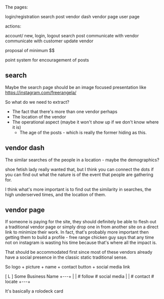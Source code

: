 The pages:

  login/registration
  search
  post
  vendor dash
  vendor page
  user page

actions:
  
  account/ new, login, logout
  search
  post
  communicate with vendor
  communicate with customer
  update vendor

  proposal of minimum $$

point system for encouragement of posts

## search
Maybe the search page should be an image focused presentation like https://instagram.com/freerangela/

So what do we need to extract?

  * The fact that there's more than one vendor perhaps
  * The location of the vendor
  * The operational aspect (maybe it won't show up if we don't know where it is)
    * The age of the posts - which is really the former hiding as this.

## vendor dash
The similar searches of the people in a location - maybe the demographics? 

shoe fetish lady really wanted that, but I think you can connect the dots if you can find out what the nature is of the event
that people are gathering for.

I think what's more important is to find out the similarity in searches, the high underserved times, and the location of them.

## vendor page
If someone is paying for the site, they should definitely be able to flesh out a traditional vendor page or simply drop one in from
another site on a direct link to minimize their work.  In fact, that's probably more important then getting them to build a profile - 
free range chicken guy says that any time not on instagram is wasting his time because that's where all the impact is.  

That should be accommodated first since most of these vendors already have a social presence in the classic static traditional sense.

So logo + picture + name + contact button + social media link

  [ L ] Some Business Name
  +---+
  |   | # follow   # social media
  |   | # contact  # locate
  +---+

It's basically a rolodeck card
